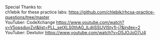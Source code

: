 Special Thanks to: \
ch1ebik for these practice labs: https://github.com/chlebik/rhcsa-practice-questions/tree/master \
YouTuber: CodeXchange https://www.youtube.com/watch?v=V5opsduyZvI&list=PLL_setXLS0thAG_ILdjiSSUVlSty1l-j7&index=2 \
YouTuber: Dextutor https://www.youtube.com/watch?v=D5JOJoD7iJ4 
